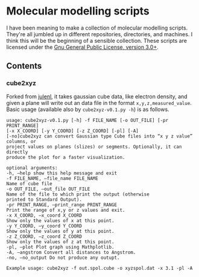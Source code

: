 # Molecular modelling scripts

I have been meaning to make a collection of molecular modelling scripts. They're all jumbled up in different repositories, directories, and machines. I think this will be the beginning of a sensible collection. These scripts are licensed under the [Gnu General Public License, version 3.0+](https://choosealicense.com/licenses/gpl-3.0/).

## Contents

### cube2xyz

Forked from [julenl](https://github.com/julenl/molecular_modeling_scripts), it takes gaussian cube data, like electron density, and given a plane will write out an data file in the format `x,y,z,measured_value`. Basic usage (available also by `cube2xyz-v0.1.py -h`) is as follows.

````
usage: cube2xyz-v0.1.py [-h] -f FILE_NAME [-o OUT_FILE] [-pr PRINT_RANGE]
[-x X_COORD] [-y Y_COORD] [-z Z_COORD] [-pl] [-A]
[-no]cube2xyz can convert Gaussian type Cube files into “x y z value” columns, or
project values on planes (slizes) or segments. Optionally, it can directly
produce the plot for a faster visualization.

optional arguments:
-h, –help show this help message and exit
-f FILE_NAME, –file_name FILE_NAME
Name of cube file
-o OUT_FILE, –out_file OUT_FILE
Name of the file to which print the output (otherwise
printed to Standard Output).
-pr PRINT_RANGE, –print_range PRINT_RANGE
Print the range of x,y or z values and exit.
-x X_COORD, –x_coord X_COORD
Show only the values of x at this point.
-y Y_COORD, –y_coord Y_COORD
Show only the values of y at this point.
-z Z_COORD, –z_coord Z_COORD
Show only the values of z at this point.
-pl, –plot Plot graph using Mathplotlib.
-A, –angstrom Convert all distances to Angstrom.
-no, –no_output Do not produce any outupt.

Example usage: cube2xyz -f out.spol.cube -o xyzspol.dat -x 3.1 -pl -A
````




